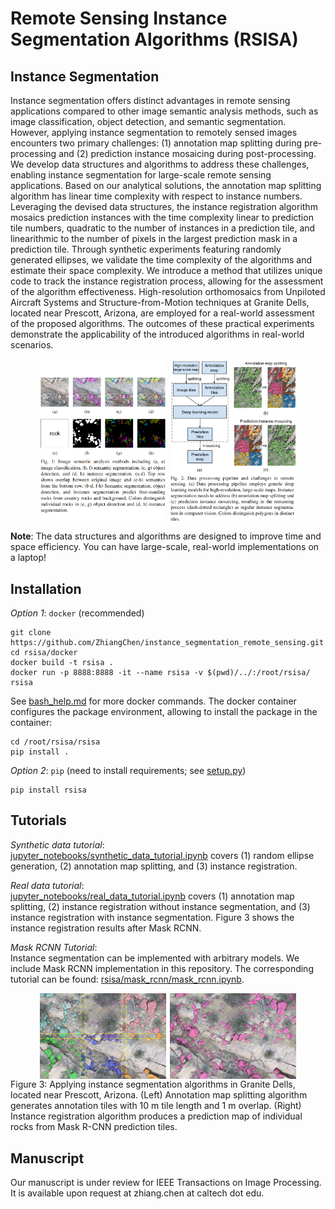 # Remote Sensing Instance Segmentation Algorithms (RSISA)

## Instance Segmentation
Instance segmentation offers distinct advantages in remote sensing applications compared to other image semantic analysis methods, such as image classification, object detection, and semantic segmentation. However, applying instance segmentation to remotely sensed images encounters two primary challenges: (1) annotation map splitting during pre-processing and (2) prediction instance mosaicing during post-processing. We develop data structures and algorithms to address these challenges, enabling instance segmentation for large-scale remote sensing applications. Based on our analytical solutions, the annotation map splitting algorithm has linear time complexity with respect to instance numbers. Leveraging the devised data structures, the instance registration algorithm mosaics prediction instances with the time complexity linear to prediction tile numbers, quadratic to the number of instances in a prediction tile, and linearithmic to the number of pixels in the largest prediction mask in a prediction tile. Through synthetic experiments featuring randomly generated ellipses, we validate the time complexity of the algorithms and estimate their space complexity. We introduce a method that utilizes unique code to track the instance registration process, allowing for the assessment of the algorithm effectiveness. High-resolution orthomosaics from Unpiloted Aircraft Systems and Structure-from-Motion techniques at Granite Dells, located near Prescott, Arizona, are employed for a real-world assessment of the proposed algorithms. The outcomes of these practical experiments demonstrate the applicability of the introduced algorithms in real-world scenarios.

<div style="display: flex; justify-content: center;">
  <img src="./docs/figure1.png" alt="Image 1" style="width: 40%; margin-right: 3px;">
  <img src="./docs/figure2.png" alt="Image 2" style="width: 40%; margin-left: 3px;">
</div>

**Note**: The data structures and algorithms are designed to improve time and space efficiency. You can have large-scale, real-world implementations on a laptop!  

## Installation
*Option 1*: `docker` (recommended) 
```
git clone https://github.com/ZhiangChen/instance_segmentation_remote_sensing.git
cd rsisa/docker
docker build -t rsisa .
docker run -p 8888:8888 -it --name rsisa -v $(pwd)/../:/root/rsisa/ rsisa
```
See [bash_help.md](./docker/bash_help.md) for more docker commands. The docker container configures the package environment, allowing to install the package in the container:
```
cd /root/rsisa/rsisa
pip install .
```

*Option 2*: `pip` (need to install requirements; see [setup.py](./rsisa/setup.py))
```
pip install rsisa
```

## Tutorials
*Synthetic data tutorial*:  
[jupyter_notebooks/synthetic_data_tutorial.ipynb](./jupyter_notebooks/synthetic_data_tutorial.ipynb) covers (1) random ellipse generation, (2) annotation map splitting, and (3) instance registration.

*Real data tutorial*:  
[jupyter_notebooks/real_data_tutorial.ipynb](./jupyter_notebooks/real_data_tutorial.ipynb) covers (1) annotation map splitting, (2) instance registration without instance segmentation, and (3) instance registration with instance segmentation. Figure 3 shows the instance registration results after Mask RCNN.

*Mask RCNN Tutorial*:  
Instance segmentation can be implemented with arbitrary models. We include Mask RCNN implementation in this repository. The corresponding tutorial can be found: [rsisa/mask_rcnn/mask_rcnn.ipynb](./rsisa/mask_rcnn/mask_rcnn.ipynb).

<div style="display: flex; justify-content: center;">
  <img src="./docs/granite_dells_gt_tiles_0.png" alt="Image 1" style="width: 40%; margin-right: 3px;">
  <img src="./docs/granite_dells_merged_tiles_0.png" alt="Image 2" style="width: 40%; margin-left: 3px;">
</div>
Figure 3: Applying instance segmentation algorithms in Granite Dells, located near Prescott, Arizona. (Left) Annotation map splitting algorithm generates annotation tiles with 10 m tile length and 1 m overlap. (Right) Instance registration algorithm produces a prediction map of individual rocks from Mask R-CNN prediction tiles.  



## Manuscript
Our manuscript is under review for IEEE Transactions on Image Processing. It is available upon request at zhiang.chen at caltech dot edu. 


